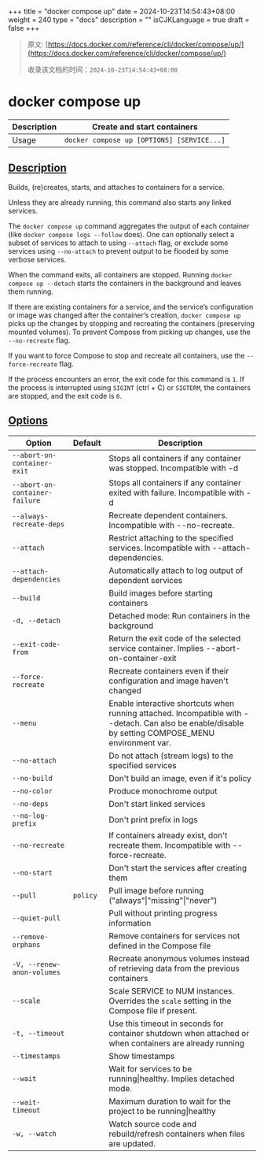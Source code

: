 +++
title = "docker compose up"
date = 2024-10-23T14:54:43+08:00
weight = 240
type = "docs"
description = ""
isCJKLanguage = true
draft = false
+++

> 原文: [https://docs.docker.com/reference/cli/docker/compose/up/](https://docs.docker.com/reference/cli/docker/compose/up/)
>
> 收录该文档的时间：`2024-10-23T14:54:43+08:00`

# docker compose up

| Description | Create and start containers                |
| :---------- | ------------------------------------------ |
| Usage       | `docker compose up [OPTIONS] [SERVICE...]` |

## [Description](https://docs.docker.com/reference/cli/docker/compose/up/#description)

Builds, (re)creates, starts, and attaches to containers for a service.

Unless they are already running, this command also starts any linked services.

The `docker compose up` command aggregates the output of each container (like `docker compose logs --follow` does). One can optionally select a subset of services to attach to using `--attach` flag, or exclude some services using `--no-attach` to prevent output to be flooded by some verbose services.

When the command exits, all containers are stopped. Running `docker compose up --detach` starts the containers in the background and leaves them running.

If there are existing containers for a service, and the service’s configuration or image was changed after the container’s creation, `docker compose up` picks up the changes by stopping and recreating the containers (preserving mounted volumes). To prevent Compose from picking up changes, use the `--no-recreate` flag.

If you want to force Compose to stop and recreate all containers, use the `--force-recreate` flag.

If the process encounters an error, the exit code for this command is `1`. If the process is interrupted using `SIGINT` (ctrl + C) or `SIGTERM`, the containers are stopped, and the exit code is `0`.

## [Options](https://docs.docker.com/reference/cli/docker/compose/up/#options)

| Option                         | Default  | Description                                                  |
| ------------------------------ | -------- | ------------------------------------------------------------ |
| `--abort-on-container-exit`    |          | Stops all containers if any container was stopped. Incompatible with -d |
| `--abort-on-container-failure` |          | Stops all containers if any container exited with failure. Incompatible with -d |
| `--always-recreate-deps`       |          | Recreate dependent containers. Incompatible with --no-recreate. |
| `--attach`                     |          | Restrict attaching to the specified services. Incompatible with --attach-dependencies. |
| `--attach-dependencies`        |          | Automatically attach to log output of dependent services     |
| `--build`                      |          | Build images before starting containers                      |
| `-d, --detach`                 |          | Detached mode: Run containers in the background              |
| `--exit-code-from`             |          | Return the exit code of the selected service container. Implies --abort-on-container-exit |
| `--force-recreate`             |          | Recreate containers even if their configuration and image haven't changed |
| `--menu`                       |          | Enable interactive shortcuts when running attached. Incompatible with --detach. Can also be enable/disable by setting COMPOSE_MENU environment var. |
| `--no-attach`                  |          | Do not attach (stream logs) to the specified services        |
| `--no-build`                   |          | Don't build an image, even if it's policy                    |
| `--no-color`                   |          | Produce monochrome output                                    |
| `--no-deps`                    |          | Don't start linked services                                  |
| `--no-log-prefix`              |          | Don't print prefix in logs                                   |
| `--no-recreate`                |          | If containers already exist, don't recreate them. Incompatible with --force-recreate. |
| `--no-start`                   |          | Don't start the services after creating them                 |
| `--pull`                       | `policy` | Pull image before running ("always"\|"missing"\|"never")     |
| `--quiet-pull`                 |          | Pull without printing progress information                   |
| `--remove-orphans`             |          | Remove containers for services not defined in the Compose file |
| `-V, --renew-anon-volumes`     |          | Recreate anonymous volumes instead of retrieving data from the previous containers |
| `--scale`                      |          | Scale SERVICE to NUM instances. Overrides the `scale` setting in the Compose file if present. |
| `-t, --timeout`                |          | Use this timeout in seconds for container shutdown when attached or when containers are already running |
| `--timestamps`                 |          | Show timestamps                                              |
| `--wait`                       |          | Wait for services to be running\|healthy. Implies detached mode. |
| `--wait-timeout`               |          | Maximum duration to wait for the project to be running\|healthy |
| `-w, --watch`                  |          | Watch source code and rebuild/refresh containers when files are updated. |
